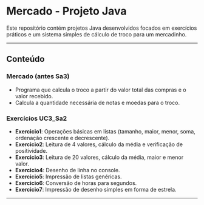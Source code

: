 # Mercado - Projeto Java

Este repositório contém projetos Java desenvolvidos focados em exercícios práticos e um sistema simples de cálculo de troco para um mercadinho.

---

## Conteúdo

### Mercado (antes Sa3)
- Programa que calcula o troco a partir do valor total das compras e o valor recebido.
- Calcula a quantidade necessária de notas e moedas para o troco.

### Exercícios UC3_Sa2
- **Exercicio1**: Operações básicas em listas (tamanho, maior, menor, soma, ordenação crescente e decrescente).
- **Exercicio2**: Leitura de 4 valores, cálculo da média e verificação de positividade.
- **Exercicio3**: Leitura de 20 valores, cálculo da média, maior e menor valor.
- **Exercicio4**: Desenho de linha no console.
- **Exercicio5**: Impressão de listas genéricas.
- **Exercicio6**: Conversão de horas para segundos.
- **Exercicio7**: Impressão de desenho simples em forma de estrela.

---
